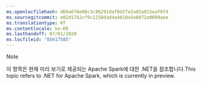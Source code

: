 ```yaml
---
ms.openlocfilehash: d60a676e08c3c96291daf0d2fe2a83a831eaf9f4
ms.sourcegitcommit: e02d17b2cf9c1258dadda4810a5e6072a0089aee
ms.translationtype: HT
ms.contentlocale: ko-KR
ms.lasthandoff: 07/01/2020
ms.locfileid: "85617585"
---
```

> [!NOTE]
> <span data-ttu-id="9583e-101">이 항목은 현재 미리 보기로 제공되는 Apache Spark에 대한 .NET을 참조합니다.</span><span class="sxs-lookup"><span data-stu-id="9583e-101">This topic refers to .NET for Apache Spark, which is currently in preview.</span></span>
